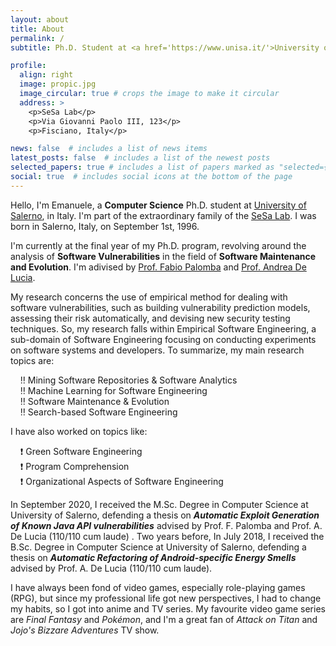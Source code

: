 ```yaml
---
layout: about
title: About
permalink: /
subtitle: Ph.D. Student at <a href='https://www.unisa.it/'>University of Salerno</a>, Fisciano, Italy.

profile:
  align: right
  image: propic.jpg
  image_circular: true # crops the image to make it circular
  address: >
    <p>SeSa Lab</p>
    <p>Via Giovanni Paolo III, 123</p>
    <p>Fisciano, Italy</p>

news: false  # includes a list of news items
latest_posts: false  # includes a list of the newest posts
selected_papers: true # includes a list of papers marked as "selected={true}"
social: true  # includes social icons at the bottom of the page
---
```


Hello, I'm Emanuele, a **Computer Science** Ph.D. student at [University of Salerno](https://www.unisa.it/), in Italy. I'm part of the extraordinary family of the [SeSa Lab](https://sesalabunisa.github.io). I was born in Salerno, Italy, on September 1st, 1996.

I'm currently at the final year of my Ph.D. program, revolving around the analysis of **Software Vulnerabilities** in the field of **Software Maintenance and Evolution**. I'm adivised by [Prof. Fabio Palomba](https://fpalomba.github.io/) and [Prof. Andrea De Lucia](https://docenti.unisa.it/003241/home).

My research concerns the use of empirical method for dealing with software vulnerabilities, such as building vulnerability prediction models, assessing their risk automatically, and devising new security testing techniques. So, my research falls within Empirical Software Engineering, a sub-domain of Software Engineering focusing on conducting experiments on software systems and developers. To summarize, my main research topics are:

&nbsp;&nbsp;&nbsp;&nbsp;:bangbang: Mining Software Repositories & Software Analytics  
&nbsp;&nbsp;&nbsp;&nbsp;:bangbang: Machine Learning for Software Engineering  
&nbsp;&nbsp;&nbsp;&nbsp;:bangbang: Software Maintenance & Evolution  
&nbsp;&nbsp;&nbsp;&nbsp;:bangbang: Search-based Software Engineering

I have also worked on topics like:

&nbsp;&nbsp;&nbsp;&nbsp;:exclamation: Green Software Engineering  
&nbsp;&nbsp;&nbsp;&nbsp;:exclamation: Program Comprehension  
&nbsp;&nbsp;&nbsp;&nbsp;:exclamation: Organizational Aspects of Software Engineering

In September 2020, I received the M.Sc. Degree in Computer Science at University of Salerno, defending a thesis on ***Automatic Exploit Generation of Known Java API vulnerabilities*** advised by Prof. F. Palomba and Prof. A. De Lucia (110/110 cum laude) . Two years before, In July 2018, I received the B.Sc. Degree in Computer Science at University of Salerno, defending a thesis on ***Automatic Refactoring of Android-specific Energy Smells*** advised by Prof. A. De Lucia (110/110 cum laude).

I have always been fond of video games, especially role-playing games (RPG), but since my professional life got new perspectives, I had to change my habits, so I got into anime and TV series. My favourite video game series are *Final Fantasy* and *Pokémon*, and I'm a great fan of *Attack on Titan* and *Jojo's Bizzare Adventures* TV show.
